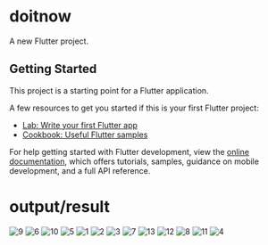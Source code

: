 # doitnow

A new Flutter project.

## Getting Started

This project is a starting point for a Flutter application.

A few resources to get you started if this is your first Flutter project:

- [Lab: Write your first Flutter app](https://docs.flutter.dev/get-started/codelab)
- [Cookbook: Useful Flutter samples](https://docs.flutter.dev/cookbook)

For help getting started with Flutter development, view the
[online documentation](https://docs.flutter.dev/), which offers tutorials,
samples, guidance on mobile development, and a full API reference.
# output/result

![9](https://user-images.githubusercontent.com/125723825/232848379-d3fc03ea-5b26-43f7-8b0b-d6d88778b857.jpg)
![6](https://user-images.githubusercontent.com/125723825/232848388-455d10d9-5200-49e0-bf74-8ee6955aba38.jpg)
![10](https://user-images.githubusercontent.com/125723825/232848395-e50bf361-9296-4096-b324-dfcf225734c7.jpg)
![5](https://user-images.githubusercontent.com/125723825/232848401-a14f8c29-d9a3-421c-9187-8234c5726215.jpg)
![1](https://user-images.githubusercontent.com/125723825/232848406-381169c3-6208-49d1-8e17-7dde08b1ff21.jpg)
![2](https://user-images.githubusercontent.com/125723825/232848414-8f19f2f3-04ad-4c44-ab05-67d14727aaf7.jpg)
![3](https://user-images.githubusercontent.com/125723825/232848419-92cca24c-3cc5-44fc-89f0-f375c4bf5815.jpg)
![7](https://user-images.githubusercontent.com/125723825/232848425-5c06d9ad-cf1a-41f2-8b9c-4f5e7430e7fd.jpg)
![13](https://user-images.githubusercontent.com/125723825/232848432-a5c8c2e3-4bd6-4f54-acd0-b503e2a36e9b.jpg)
![12](https://user-images.githubusercontent.com/125723825/232848436-0287ca92-749a-429d-960f-3b40722b0a7f.jpg)
![8](https://user-images.githubusercontent.com/125723825/232848440-8d2919b0-b5ba-48a7-9b9e-0f19ce8c828d.jpg)
![11](https://user-images.githubusercontent.com/125723825/232848446-5b60c373-4fec-4eb2-be95-ced782f36b86.jpg)
![4](https://user-images.githubusercontent.com/125723825/232848454-b0b20b2b-d319-4bd8-aa35-659c5f6de0f1.jpg)

